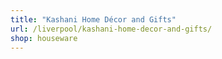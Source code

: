 ```yaml
---
title: "Kashani Home Décor and Gifts"
url: /liverpool/kashani-home-decor-and-gifts/
shop: houseware
---
```

